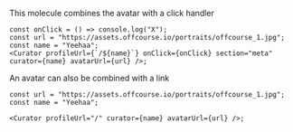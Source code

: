This molecule combines the avatar with a click handler

```react
const onClick = () => console.log("X");
const url = "https://assets.offcourse.io/portraits/offcourse_1.jpg";
const name = "Yeehaa";
<Curator profileUrl={`/${name}`} onClick={onClick} section="meta" curator={name} avatarUrl={url} />;
```

An avatar can also be combined with a link

```react
const url = "https://assets.offcourse.io/portraits/offcourse_1.jpg";
const name = "Yeehaa";

<Curator profileUrl="/" curator={name} avatarUrl={url} />;
```
